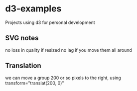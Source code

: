 # d3-examples

Projects using d3 for personal development

## SVG notes

no loss in quality if resized
no lag if you move them all around

## Translation

we can move a group 200 or so pixels to the right, using transform="translat(200, 0)"
